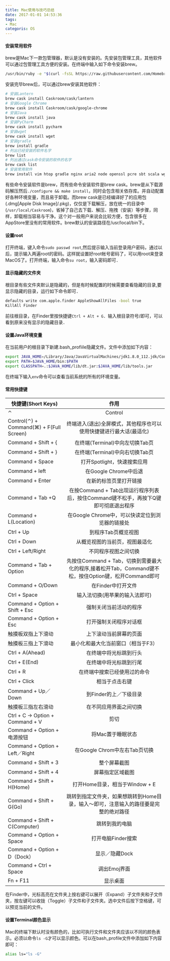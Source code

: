```yaml
---
title: Mac使用与技巧总结
date: 2017-01-01 14:53:36
tags:
- Mac
categoris: OS
---
```


#### 安装常用软件

brew是Mac下一款包管理器，默认是没有安装的。先安装包管理工具，其他软件可以通过包管理工具方便的安装。在终端中输入如下命令安装brew。

<!-- more -->

```Bash
/usr/bin/ruby -e "$(curl -fsSL https://raw.githubusercontent.com/Homebrew/install/master/install)"
```

安装完毕brew后，可以通过brew安装其他软件：

```Bash
# 安装Lantern
brew cask install Caskroom/cask/lantern
# 安装Google Chrome
brew cask install Caskroom/cask/google-chrome
# 安装Java
brew cask install java
# 安装PyCharm
brew cask install pycharm
# 安装wget
brew cask install wget
# 安装gradle
brew install gradle
# 列出已经安装的软件名字
brew list
# 列出通过cask命令安装的软件的名字
brew cask list
# 安装常用软件
brew install vim htop gradle nginx aria2 node openssl pcre sbt scala wget
```

有些命令安装软件是brew，而有些命令安装软件是brew cask。brew是从下载源码解压然后`./configure && make install`，同时会包含相关依存库。并自动配置好各种环境变量，而且易于卸载。而brew cask是已经编译好了的应用包(.dmg[Apple Disk Image]/.pkg)，仅仅是下载解压，放在统一的目录中(`/usr/local/Caskroom`)，省掉了自己去下载、解压、拖拽（安装）等步骤，同样，卸载相当容易与干净。这个对一般用户来说会比较方便，包含很多在AppStore里没有的常用软件。brew默认的安装路径在/usr/local/bin下。

#### 设置root

打开终端，键入命令`sudo passwd root`,然后提示输入当前登录用户密码，通过以后，提示输入两遍root的密码。这样就设置好root帐号密码了，可以用root来登录MacOS了。打开终端，输入命令`su root`，输入密码即可．

#### 显示隐藏的文件夹

根目录有些文件夹默认是隐藏的，但是有时候配置的时候需要查看隐藏的目录,要显示隐藏的目录，运行如下命令即可．

```Bash
defaults write com.apple.finder AppleShowAllFiles -bool true
KillAll Finder
```

前往根目录，在Finder里按快捷键`Ctrl + Alt + G`．输入根目录符号/即可，可以看到原来没有显示的隐藏目录．

#### 设置Java环境变量

在当前用户的根目录下新建.bash_profiile隐藏文件。文件中添加如下内容：

```Bash
export JAVA_HOME=/Library/Java/JavaVirtualMachines/jdk1.8.0_112.jdk/Contents/Home #jdk安装路径   
export PATH=$JAVA_HOME/bin:$PATH 
export CLASSPATH=.:$JAVA_HOME/lib/dt.jar:$JAVA_HOME/lib/tools.jar
```

在终端下输入`env`命令可以查看当前系统的所有的环境变量。

#### 常用快捷键

| 快捷键(Short Keys)  | 作用  |
| ----------------- |:-------------:|
| ⌃ | Control |
| Control(⌃) + Command(⌘) + F(Full Screen)  | 终端进入(退出)全屏模式，其他程序也可以使用快捷键进行最大话(最适化) |
| Command + Shift + { | 在终端(Terminal)中向左切换Tab页 |
| Command + Shift + } | 在终端(Terminal)中向右切换Tab页 |
| Command + Space | 打开Spotlight，快速搜索应用 |
| Command + left | 在Google Chrome中后退 |
| Command + Enter | 在新的标签页里打开链接 |
| Command + Tab +Q | 在按Command + Tab出现运行程序列表后，按住Command键不松手，再按下Q键即可彻底退出程序 |
| Command + L(Location) | 在Google Chrome中，可以快读定位到浏览器的链接处 |
| Ctrl + Up | 到程序Tab页概览视图 |
| Ctrl + Down | 从概览视图的当前页，视图最适化 |
| Ctrl + Left/Right | 不同程序视图之间切换 |
| Command + Tab + Option | 先按住Command + Tab，切换到需要最大化的程序,接着松开Tab，Command键不松，按住Option键，松开Command即可 |
| Command + O/Down | 在Finder中打开文件 |
| Ctrl + Space | 输入法切换(用苹果的输入法即可) |
| Command + Option + Shift + Esc | 强制关闭当前活动的程序 |
| Command + Option + Esc | 打开强制关闭程序对话框 |
| 触摸板双指上下滑动 | 上下滚动当前屏幕的页面 |
| 触摸板三指上下滑动 | 最小化和最大化当前窗口（相当于F3） |
| Ctrl + A(Ahead) | 在终端中将光标跳到行头 |
| Ctrl + E(End) | 在终端中将光标跳到行尾 |
| Ctrl + R | 在终端中搜索已经使用过的命令 |
| Ctrl + Click | 相当于点击右键 |
| Command + Up／Down | 到Finder的上／下级目录 |
| 触摸板三指左右滑动 | 在不同应用界面之间切换 |
| Ctrl + C -> Option + Command + V | 剪切 |
| Command + Option + 电源按钮 | 将Mac置于睡眠状态 |
| Command + Option + Left／Right | 在Google Chrom中左右Tab页切换 |
| Command + Shift + 3 | 整个屏幕截图 |
| Command + Shift + 4 | 屏幕指定区域截图 |
| Command + Shift + H(Home) | 打开Home目录，相当于Window + E |
| Command + Shift + G(Go) | 跳转到指定文件夹，如果想跳转到Home目录，输入～即可，注意输入的路径要是完整的绝对路径 |
| Command + Shift + C(Computer) | 跳转到我的电脑 |
| Command + Option + Space | 打开电脑Finder搜索 |
| Command + Option + D（Dock） | 显示／隐藏Dock |
| Command + Ctrl + Space | 调出Emoj界面 |
| Fn + F11 | 显示桌面 | 

在Finder中，光标高亮在文件夹上按右键可以展开（Expand）子文件夹和子文件夹，按左键可以收拢（Toggle）子文件和子文件夹。选中文件后按下空格键，可以预览当前的文件。 


#### 设置Terminal颜色显示

Mac的终端下默认时没有颜色的，比如可执行文件和文件夹应该以不同的颜色表示。必须以命令`ls -G`才可以显示颜色。可以在bash_profile文件中添加如下内容即可：

```Bash
alias ls="ls -G"
```
